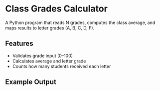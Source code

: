 # Class Grades Calculator

A Python program that reads N grades, computes the class average, and maps results to letter grades (A, B, C, D, F).

## Features
- Validates grade input (0–100)
- Calculates average and letter grade
- Counts how many students received each letter

## Example Output
